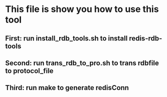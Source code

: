 # This file is show you how to use this tool
## First: run install_rdb_tools.sh to install redis-rdb-tools
## Second: run trans_rdb_to_pro.sh to trans rdbfile to protocol_file
## Third: run make to generate redisConn
